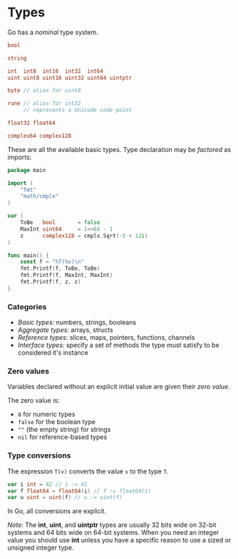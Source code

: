 # Types

Go has a _nominal_ type system. 

```go
bool

string

int  int8  int16  int32  int64
uint uint8 uint16 uint32 uint64 uintptr

byte // alias for uint8

rune // alias for int32
     // represents a Unicode code point

float32 float64

complex64 complex128
```

These are all the available basic types. Type declaration may be *factored* as imports:

```go
package main

import (
	"fmt"
	"math/cmplx"
)

var (
	ToBe   bool       = false
	MaxInt uint64     = 1<<64 - 1
	z      complex128 = cmplx.Sqrt(-5 + 12i)
)

func main() {
	const f = "%T(%v)\n"
	fmt.Printf(f, ToBe, ToBe)
	fmt.Printf(f, MaxInt, MaxInt)
	fmt.Printf(f, z, z)
}
```

### Categories

* *Basic types:* numbers, strings, booleans
* *Aggregate types:* arrays, structs
* *Reference types:* slices, maps, pointers, functions, channels
* *Interface types:* specify a set of methods the type must satisfy to be considered it's instance

### Zero values

Variables declared without an explicit initial value are given their *zero value*.

The zero value is:

* `0` for numeric types
* `false` for the boolean type
* `""` (the empty string) for strings
* `nil` for reference-based types

### Type conversions

The expression `T(v)` converts the value `v` to the type `T`.

```go
var i int = 42 // i := 42
var f float64 = float64(i) // f := float64(i)
var u uint = uint(f) // u := uint(f)
```

In Go, all conversions are explicit.

*Note:*
The **int**, **uint**, and **uintptr** types are usually 32 bits wide on 32-bit systems and 64 bits wide on 64-bit systems. When you need an integer value you should use **int** unless you have a specific reason to use a sized or unsigned integer type.
